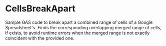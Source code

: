 # CellsBreakApart
Sample GAS code to break apart a combined range of cells of a Google Spreadsheet's. Finds the corresponding overlapping merged range of cells, if exists, to avoid runtime errors when the merged range is not exactly coincident with the provided one.

